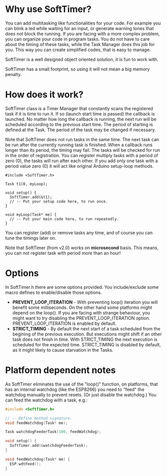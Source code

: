 # Why use SoftTimer? #

You can add multitasking like functionalities for your code. For example you can blink a led while waiting for an input, or generate warning tones that does not block the running.
If you are facing with a more complex problem, you can organize your code in program tasks. You do not have to care about the timing of these tasks, while the Task Manager does this job for you. This way you can create simplified codes, that is easy to manage.

SoftTimer is a well designed object oriented solution, it is fun to work with.

SoftTimer has a small footprint, so using it will not mean a big memory penalty.



# How does it work? #


SoftTimer class is a Timer Manager that constantly scans the registered task if it is time to run it. If so (launch start time is passed) the callback is launched. No matter how long the callback is running, the next run will be scheduled according to the previous start time. The period of starting is defined at the Task. The period of the task may be changed if necessary.

Note that SoftTimer does not run tasks in the same time. The next task can be run after the currently running task is finished. When a callback runs longer than its period, the timing may fail. The tasks will be checked for run in the order of registration. You can register multiply tasks with a period of zero (0), the tasks will run after each other.
If you add only one task with a period value zero (0) it will act like original Arduino setup-loop methods.

```
#include <SoftTimer.h>

Task t1(0, myLoop);

void setup() {
  SoftTimer.add(&t1);
  // -- Put your setup code here, to run once.
}

void myLoop(Task* me) {
  // -- Put your main code here, to run repeatedly.
}
```

You can register (add) or remove tasks any time, and of course you can tune the timings later on.

Note that SoftTimer (from v2.0) works on **microsecond** basis. This means, you can not register task with period more than an hour!


# Options #

In SoftTimer.h there are some options provided. You include/exclude some macro defines to enable/disable those options.

* __PREVENT_LOOP_ITERATION__ - With preventing loop() iteration you will benefit some milliseconds. On the other hand some platforms might depend on the loop(). If you are facing with strange behaviour, you might want to try disabling the PREVENT_LOOP_ITERATION option. PREVENT_LOOP_ITERATION is enabled by default.
* __STRICT_TIMING__ - By default the next start of a task scheduled from the begining of the previous execution. But executions might shift if an other task does not finish in time. With STRICT_TIMING the next execution is scheduled for the expected time. STRICT_TIMING is disabled by default, as it might likely to cause starvation in the Tasks.


# Platform dependent notes #

As SoftTimer eliminates the use of the "loop()" function, on platforms, that has an internal watchdog (like the ESP8266) you need to "feed" the watchdog manually to prevent resets. (Or just disable the watchdog.)
You can feed the watchdog with a task, e.g.:
```c
#include <SoftTimer.h>

// -- Define method signature.
void feedWatchdog(Task* me);

Task watchdogFeederTask(100, feedWatchdog);

void setup() {
  SoftTimer.add(&watchdogFeederTask);
}

void feedWatchdog(Task* me) {
  ESP.wdtFeed();
}
```
